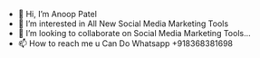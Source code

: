- 👋 Hi, I’m Anoop Patel  
- 👀 I’m interested in All New Social Media Marketing Tools
- 💞️ I’m looking to collaborate on Social Media Marketing Tools...
- 📫 How to reach me u Can Do Whatsapp +918368381698
